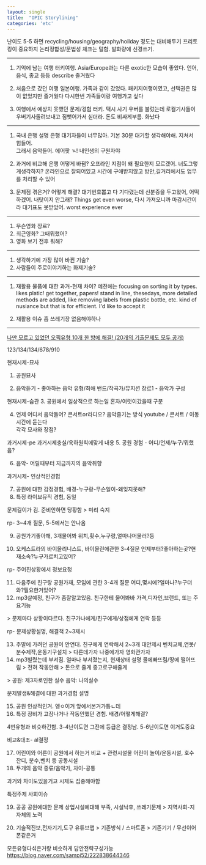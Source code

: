 ```yaml
---
layout: single
title:  "OPIC Storylining"
categories: 'etc'
---
```



난이도 5-5 하면 recycling/housing/geography/hoilday 정도는 대비해두기
프리토킹이 중요하지 논리정합성/문법성 체크는 덜함. 발화량에 신경쓰기.

---

1. 기억에 남는 여행
터키여행. Asia/Europe과는 다른 exotic한 모습이 좋았다.
언어, 음식, 종교 등등 describe
즐거웠다

2. 처음으로 갔던 여행
일본여행. 가족과 같이 갔었다.
패키지여행이였고, 선택권은 많이 없었지만 즐거웠다
다시한번 가족들이랑 여행가고 싶다

3. 여행에서 예상치 못했던 문제/경험
터키. 택시 사기
우버를 불렀는데 로컬기사들이 우버기사돌려보내고 짐뺏어가서 싣더라. 돈도 비싸게부름. 화났다

---

1. 국내 은행 설명
은행 대기자들이 너무많아. 기본 30분 대기할 생각해야해. 지쳐서 힘들어.   
그래서 음악들어. 에어팟 ㄳ! 내인생의 구원자야

2. 과거에 비교해 은행 어떻게 바뀜?
오프라인 지점이 왜 필요한지 모르겠어. 너도그렇게생각하지? 온라인으로 잘되어있고 시간에 구애받지않고 방안,길거리에서도 업무를 처리할 수 있어 

3. 문제점 겪은거? 어떻게 해결?
대기번호뽑고 다 기다렸는데 신분증을 두고왔어, 어떡하겠어. 내탓이지 안그래?
Things get even worse, 다시 가져오니까 마감시간이라 대기표도 못받았어. worst experience ever

---

1. 무슨영화 장르?
2. 최근영화? 그때뭐했어?
3. 영화 보기 전후 뭐해?

---
1. 생각하기에 가장 많이 바뀐 기술?
2. 사람들이 주로이야기하는 화제기술?


---
1. 재활용 물품에 대한 과거-현재 차이?
예전에는 focusing on sorting it by types. likes platic! get together, papers! stand in line, 
thesedays, more detailed methods are added, like removing labels from plastic bottle, etc.
kind of nusiance but that is for efficient. I'd like to accept it

2. 재활용 이슈
흠 쓰레기장 없음해야하나

---

[나만 모르고 있었던 오픽유형 10개 한 방에 해결! (20개의 기출문제도 모두 공개)](https://youtu.be/hIVIB2NRI3k)

123/134/134/678/910

현재시제-묘사 
1. 공원묘사

2. 음악듣기 - 좋아하는 음악 유형/최애 밴드/작곡가/뮤지션
장르1 - 음악가 구성

현재시제-습관
3. 공원에서 일상적으로 하는일
혼자/여럿이갔을때 구분 

4. 언제 어디서 음악들어? 콘서트or라디오? 음악즐기는 방식
youtube / 콘서트 / 이동시간에 듣는다    
각각 묘사와 장점?

과거시제-pe 과거시제충실/육하원칙에맞게 내용
5. 공원 경험 - 어디/언제/누구/뭐했음?

6. 음악- 어릴때부터 지금까지의 음악취향

과거시제- 인상적인경험

7. 공원에 대한 감정경험, 배경-누구랑-무슨일이-왜잊지못해?
8. 특정 라이브뮤직 경험, 동일

문제길이가 김. 준비안하면 당황함 > 미리 숙지    

rp- 3~4개 질문, 5-5에서는 안나옴

9. 공원가기좋아해, 3개물어봐
위치,횟수,누구랑,얼마나머물러?등

10. 오케스트라의 바이올리니스트, 바이올린에관한 3-4질문
언제부터?좋아하는곳?현재소속?누구가르치고있어?

rp- 주어진상황에서 정보요청

11. 다음주에 친구랑 공원가재, 모임에 관한 3-4개 질문
어디,몇시에?얼마나?누구더와?필요한거있어?
12. mp3살예정, 친구가 좀잘알고있음. 친구한테 물어봐바
가격,디자인,브랜드, 또는 주요기능

\> 문제마다 상황이다르다. 친구가나에게/친구에게/상점에게 연락 등등     

rp- 문제상황설명, 해결책 2~3제시

13. 주말에 가려던 공원이 안연대. 친구에게 연락해서 2~3개 대안제시
벤치교체,연못/분수제작,운동기구설치 > 다른데가자 나중에가자 영화관가자
14. mp3빌렸는데 부셔짐. 얼마나 부셔졌는지, 현재상태 설명
물에빠뜨림/땅에 떨어뜨림 > 전혀 작동안해 > 돈으로 줄게 중고로구해줄게

\> 공원: 제3자로인한 실수 음악: 나의실수

문제발생&해결에 대한 과거경험 설명

15. 공원 인상적인거. 엥ㅇ이거 앞에서본거가틍ㄴ데
16. 특정 장비가 고장나거나 작동안했던 경험. 배경/어떻게해결?

4번유형과 비슷하긴함. 3-4난이도면 그전에 등급은 결정남. 5-6난이도면 이거도중요    

비교&대조- al결정

17. 어린이와 어른이 공원에서 하는거 비교 + 관련시설물
어린이 놀이/운동시설, 호수 잔디, 분수,벤치 등 공동시설
18. 두개의 음악 종류/음악가, 차이-공통

과거와 차이도있을거고 시제도 집중해야함

특정주제 사회이슈

19. 공공 공원에대한 문제
상업시설에대해 부족, 시설낙후, 쓰레기문제 > 지역사회-지자체의 노력

20. 기술적진보,전자기기,도구 
유튜브앱 > 기존방식 / 스마트폰 > 기존기기 / 무선이어폰같은거

모든유형다섞은거랑 비슷하게 답안전략구성가능
https://blog.naver.com/sampi52/222838644346